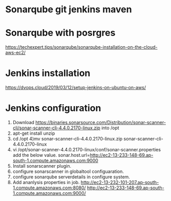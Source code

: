 # Sonarqube git jenkins maven
# Sonarqube with posrgres
https://techexpert.tips/sonarqube/sonarqube-installation-on-the-cloud-aws-ec2/
# Jenkins installation
https://dvops.cloud/2019/03/12/setup-jenkins-on-ubuntu-on-aws/
# Jenkins configuration
1) Download https://binaries.sonarsource.com/Distribution/sonar-scanner-cli/sonar-scanner-cli-4.4.0.2170-linux.zip into /opt
 2) apt-get install unzip
 3) cd /opt 
 4)mv sonar-scanner-cli-4.4.0.2170-linux.zip sonar-scanner-cli-4.4.0.2170-linux
 5) vi /opt/sonar-scanner-4.4.0.2170-linux/conf/sonar-scanner.properties
  add the below value.
  sonar.host.url=http://ec2-13-233-148-69.ap-south-1.compute.amazonaws.com:9000
6) Install sonarscanner plugin.
7) configure sonarscanner in globaltool configuaration.
8) configure sonarqube serverdetails in configure system.
9) Add ananlysis properties in job.
http://ec2-13-232-101-207.ap-south-1.compute.amazonaws.com:8080/
http://ec2-13-233-148-69.ap-south-1.compute.amazonaws.com:9000/

